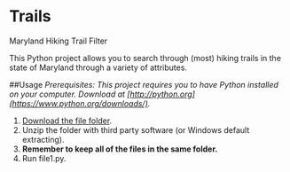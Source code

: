 Trails
============
Maryland Hiking Trail Filter

This Python project allows you to search through (most) hiking trails in the state of Maryland through a variety of attributes.

##Usage
_Prerequisites: This project requires you to have Python installed on your computer. Download at [http://python.org](https://www.python.org/downloads/)._

1. [Download the file folder](#).
2. Unzip the folder with third party software (or Windows default extracting).
3. **Remember to keep all of the files in the same folder.**
4. Run file1.py.
